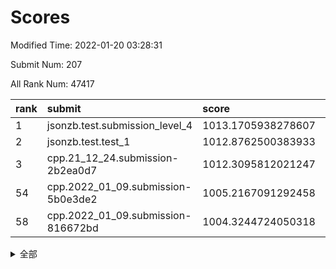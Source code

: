 # Scores

Modified Time: 2022-01-20 03:28:31

Submit Num: 207

All Rank Num: 47417

| rank |               submit               |       score        |       sigma        | pk_num |
| :--- | :--------------------------------- | :----------------- | :----------------- | :----- |
| 1    | jsonzb.test.submission_level_4     | 1013.1705938278607 | 0.8155495509042096 | 916    |
| 2    | jsonzb.test.test_1                 | 1012.8762500383933 | 0.7916131105383094 | 884    |
| 3    | cpp.21_12_24.submission-2b2ea0d7   | 1012.3095812021247 | 0.7889496773557002 | 916    |
| 54   | cpp.2022_01_09.submission-5b0e3de2 | 1005.2167091292458 | 0.71953795847736   | 917    |
| 58   | cpp.2022_01_09.submission-816672bd | 1004.3244724050318 | 0.7079150435884007 | 915    |


<details>
<summary>全部</summary>

| rank |                 submit                 |       score        |       sigma        | pk_num |
| :--- | :------------------------------------- | :----------------- | :----------------- | :----- |
| 1    | jsonzb.test.submission_level_4         | 1013.1705938278607 | 0.8155495509042096 | 916    |
| 2    | jsonzb.test.test_1                     | 1012.8762500383933 | 0.7916131105383094 | 884    |
| 3    | cpp.21_12_24.submission-2b2ea0d7       | 1012.3095812021247 | 0.7889496773557002 | 916    |
| 4    | gobigger.level_3.submission_level_3_33 | 1012.0616516677612 | 0.7730993120620855 | 920    |
| 5    | gobigger.level_3.submission_level_3_37 | 1011.3533965569148 | 0.7738665826180782 | 912    |
| 6    | gobigger.level_3.submission_level_3_24 | 1011.3485124781473 | 0.7749774438835806 | 917    |
| 7    | gobigger.level_3.submission_level_3_36 | 1011.163704911624  | 0.7669293736635491 | 916    |
| 8    | gobigger.level_3.submission_level_3_29 | 1011.0079849083215 | 0.7462094737569748 | 916    |
| 9    | gobigger.level_3.submission_level_3_8  | 1010.7461604271043 | 0.7733135762865437 | 920    |
| 10   | gobigger.level_3.submission_level_3_42 | 1010.6606278995888 | 0.7508465784951465 | 922    |
| 11   | gobigger.level_3.submission_level_3_32 | 1010.6502178860707 | 0.757177817675604  | 916    |
| 12   | gobigger.level_3.submission_level_3_16 | 1010.5368374762933 | 0.7591770824223673 | 918    |
| 13   | gobigger.level_3.submission_level_3_34 | 1010.5107356593336 | 0.752776079296109  | 916    |
| 14   | gobigger.level_3.submission_level_3_4  | 1010.4991264808466 | 0.7656321536514559 | 910    |
| 15   | gobigger.level_3.submission_level_3_35 | 1010.4260417718588 | 0.7386838251306332 | 912    |
| 16   | gobigger.level_3.submission_level_3_47 | 1010.4188274620348 | 0.7576720005560896 | 913    |
| 17   | gobigger.level_3.submission_level_3_21 | 1010.321439894531  | 0.7377396474182305 | 913    |
| 18   | gobigger.level_3.submission_level_3_38 | 1010.2817028184305 | 0.7420033211896622 | 917    |
| 19   | gobigger.level_3.submission_level_3_40 | 1010.230419744055  | 0.7565160422903096 | 917    |
| 20   | gobigger.level_3.submission_level_3_10 | 1010.1798758972766 | 0.7531324993372454 | 921    |
| 21   | gobigger.level_3.submission_level_3_28 | 1010.0544631274529 | 0.7532487210041188 | 917    |
| 22   | gobigger.level_3.submission_level_3_2  | 1010.0465597569489 | 0.7733750465502968 | 917    |
| 23   | gobigger.level_3.submission_level_3_1  | 1010.0227909196655 | 0.7433016380983763 | 918    |
| 24   | gobigger.level_3.submission_level_3_19 | 1009.9339442496282 | 0.7393987928753555 | 911    |
| 25   | gobigger.level_3.submission_level_3_39 | 1009.859069854763  | 0.7518991276122095 | 922    |
| 26   | gobigger.level_3.submission_level_3_45 | 1009.837208796765  | 0.749105032967889  | 912    |
| 27   | gobigger.level_3.submission_level_3_15 | 1009.6922087222778 | 0.7303947000935843 | 913    |
| 28   | gobigger.level_3.submission_level_3_3  | 1009.6396640829959 | 0.7412541217423312 | 919    |
| 29   | gobigger.level_3.submission_level_3_41 | 1009.6314162634612 | 0.7449425275884698 | 922    |
| 30   | gobigger.level_3.submission_level_3_20 | 1009.5942036074139 | 0.7558207806869244 | 917    |
| 31   | gobigger.level_3.submission_level_3_23 | 1009.5634458554306 | 0.7452611138897838 | 915    |
| 32   | gobigger.level_3.submission_level_3_31 | 1009.5596368380659 | 0.7357678215827266 | 917    |
| 33   | gobigger.level_3.submission_level_3_11 | 1009.5430138555907 | 0.7513827872320497 | 917    |
| 34   | gobigger.level_3.submission_level_3_49 | 1009.4373230508014 | 0.7506620026817835 | 918    |
| 35   | gobigger.level_3.submission_level_3_46 | 1009.4234731260603 | 0.7690967834700098 | 919    |
| 36   | gobigger.level_3.submission_level_3_12 | 1009.4098540811731 | 0.7636862465001558 | 918    |
| 37   | gobigger.level_3.submission_level_3_18 | 1009.4054160116241 | 0.7380674487216164 | 913    |
| 38   | gobigger.level_3.submission_level_3_44 | 1009.3705498348464 | 0.7517273918335557 | 920    |
| 39   | gobigger.level_3.submission_level_3_26 | 1009.2564762421888 | 0.7343565181578922 | 914    |
| 40   | gobigger.level_3.submission_level_3_48 | 1009.2311166030838 | 0.7718888183831286 | 913    |
| 41   | gobigger.level_3.submission_level_3_30 | 1009.19897634685   | 0.743502430676482  | 915    |
| 42   | gobigger.level_3.submission_level_3_17 | 1009.1898264290255 | 0.7393500295523517 | 922    |
| 43   | gobigger.level_3.submission_level_3_25 | 1009.1580373403166 | 0.750054323968587  | 915    |
| 44   | gobigger.level_3.submission_level_3_14 | 1009.010377827129  | 0.7352711251123223 | 919    |
| 45   | gobigger.level_3.submission_level_3_0  | 1009.0023727410154 | 0.7477438025860121 | 923    |
| 46   | gobigger.level_3.submission_level_3_43 | 1008.7149466911    | 0.7347533201794314 | 922    |
| 47   | gobigger.level_3.submission_level_3_5  | 1008.6372856900362 | 0.7429263948080986 | 919    |
| 48   | gobigger.level_3.submission_level_3_22 | 1008.616317041674  | 0.7323031800693427 | 917    |
| 49   | gobigger.level_3.submission_level_3_6  | 1008.5349746911066 | 0.7623210338657871 | 917    |
| 50   | gobigger.level_3.submission_level_3_13 | 1008.4254061800993 | 0.7384897728912337 | 919    |
| 51   | gobigger.level_3.submission_level_3_7  | 1008.256085016509  | 0.7456568884905008 | 912    |
| 52   | gobigger.level_3.submission_level_3_27 | 1008.1408258665996 | 0.7279661403018826 | 916    |
| 53   | gobigger.level_3.submission_level_3_9  | 1008.0846004560747 | 0.742218688967649  | 919    |
| 54   | cpp.2022_01_09.submission-5b0e3de2     | 1005.2167091292458 | 0.71953795847736   | 917    |
| 55   | gobigger.level_1.submission_level_1_18 | 1005.1407471212863 | 0.7378795939841822 | 918    |
| 56   | gobigger.level_1.submission_level_1_33 | 1004.8150929812418 | 0.7226736803226486 | 914    |
| 57   | gobigger.level_1.submission_level_1_28 | 1004.502795150737  | 0.7164657359605446 | 916    |
| 58   | cpp.2022_01_09.submission-816672bd     | 1004.3244724050318 | 0.7079150435884007 | 915    |
| 59   | gobigger.level_1.submission_level_1_42 | 1004.2380080552891 | 0.7252012569597642 | 918    |
| 60   | gobigger.level_1.submission_level_1_2  | 1003.9198991637887 | 0.7075719019873111 | 923    |
| 61   | gobigger.level_1.submission_level_1_4  | 1003.8528465672827 | 0.7045674414872172 | 916    |
| 62   | gobigger.level_1.submission_level_1_10 | 1003.8008492120115 | 0.7206533444885863 | 912    |
| 63   | gobigger.level_1.submission_level_1_0  | 1003.713152034376  | 0.7230675336397946 | 921    |
| 64   | gobigger.level_1.submission_level_1_47 | 1003.666225228592  | 0.71343361295446   | 917    |
| 65   | gobigger.level_1.submission_level_1_39 | 1003.6095048687758 | 0.7075708368781818 | 917    |
| 66   | gobigger.level_1.submission_level_1_14 | 1003.594092734835  | 0.7076399046539197 | 916    |
| 67   | gobigger.level_1.submission_level_1_40 | 1003.5939536837574 | 0.7135775655119385 | 912    |
| 68   | gobigger.level_1.submission_level_1_23 | 1003.5713726183001 | 0.7109989508304732 | 918    |
| 69   | gobigger.level_1.submission_level_1_38 | 1003.5027605569923 | 0.7125465909716343 | 918    |
| 70   | gobigger.level_1.submission_level_1_6  | 1003.457878781835  | 0.7250661633474964 | 918    |
| 71   | gobigger.level_1.submission_level_1_45 | 1003.3154350885885 | 0.7193730972337833 | 910    |
| 72   | gobigger.level_1.submission_level_1_29 | 1003.304303757115  | 0.7118657525233495 | 916    |
| 73   | gobigger.level_1.submission_level_1_49 | 1003.2395784219249 | 0.7095265489565428 | 922    |
| 74   | gobigger.level_1.submission_level_1_32 | 1003.1975916394412 | 0.7008136849094513 | 918    |
| 75   | gobigger.level_1.submission_level_1_43 | 1003.1524418492871 | 0.7165985272570806 | 915    |
| 76   | gobigger.level_1.submission_level_1_16 | 1003.1383705940425 | 0.7261981029336679 | 917    |
| 77   | gobigger.level_1.submission_level_1_34 | 1003.1345830004728 | 0.7275357828458249 | 919    |
| 78   | gobigger.level_1.submission_level_1_19 | 1003.0874801803733 | 0.7153706381236721 | 914    |
| 79   | gobigger.level_1.submission_level_1_20 | 1003.0600994365182 | 0.7177474436108426 | 918    |
| 80   | gobigger.level_1.submission_level_1_24 | 1003.0565766946289 | 0.7141035669974144 | 914    |
| 81   | gobigger.level_1.submission_level_1_11 | 1003.0233923780653 | 0.7069303513649345 | 916    |
| 82   | gobigger.level_1.submission_level_1_41 | 1003.0048742598035 | 0.7197607652854131 | 919    |
| 83   | gobigger.level_1.submission_level_1_36 | 1002.9289937820723 | 0.7235405938018848 | 912    |
| 84   | gobigger.level_1.submission_level_1_31 | 1002.8789973031002 | 0.7148086556009394 | 915    |
| 85   | gobigger.level_1.submission_level_1_25 | 1002.8209025842123 | 0.7187963717196689 | 924    |
| 86   | gobigger.level_1.submission_level_1_3  | 1002.7906894047691 | 0.7088023390384856 | 919    |
| 87   | gobigger.level_1.submission_level_1_35 | 1002.7786205287422 | 0.7211467722433208 | 918    |
| 88   | gobigger.level_1.submission_level_1_48 | 1002.7645273023359 | 0.7043366463653096 | 918    |
| 89   | gobigger.level_1.submission_level_1_12 | 1002.7018475819158 | 0.7132678621409054 | 921    |
| 90   | gobigger.level_1.submission_level_1_15 | 1002.6047754293884 | 0.7130537249813768 | 918    |
| 91   | gobigger.level_1.submission_level_1_22 | 1002.594254402631  | 0.722406346446559  | 918    |
| 92   | gobigger.level_1.submission_level_1_9  | 1002.5851998262218 | 0.7198039900224671 | 920    |
| 93   | gobigger.level_1.submission_level_1_27 | 1002.5078973130549 | 0.7124528423553933 | 921    |
| 94   | gobigger.level_1.submission_level_1_17 | 1002.4896140294509 | 0.7148014357146176 | 919    |
| 95   | gobigger.level_1.submission_level_1_30 | 1002.4857025870749 | 0.7119228999348182 | 920    |
| 96   | gobigger.level_1.submission_level_1_13 | 1002.4436468336637 | 0.7063291185670643 | 918    |
| 97   | gobigger.level_1.submission_level_1_8  | 1002.4209958036686 | 0.717651874812177  | 917    |
| 98   | gobigger.level_1.submission_level_1_5  | 1002.3837161989501 | 0.706897577609851  | 919    |
| 99   | gobigger.level_1.submission_level_1_44 | 1002.3517228998459 | 0.723426992548176  | 917    |
| 100  | gobigger.level_1.submission_level_1_21 | 1002.3166513343667 | 0.7171488043593862 | 912    |
| 101  | gobigger.level_1.submission_level_1_37 | 1002.2713490060058 | 0.7117122896587535 | 918    |
| 102  | gobigger.level_1.submission_level_1_26 | 1002.1408512355877 | 0.7165933352345534 | 912    |
| 103  | gobigger.level_1.submission_level_1_7  | 1001.9792337399122 | 0.711655598436138  | 921    |
| 104  | gobigger.level_1.submission_level_1_1  | 1001.9164956068207 | 0.7026093546886524 | 917    |
| 105  | gobigger.level_1.submission_level_1_46 | 1001.9127222021788 | 0.7070943532699644 | 917    |
| 106  | gobigger.random.submission_random_9    | 998.1837031110208  | 0.7080580571123157 | 923    |
| 107  | gobigger.random.submission_random_3    | 997.7173700719311  | 0.7094456607568673 | 909    |
| 108  | gobigger.random.submission_random_20   | 997.4123461330015  | 0.7139214257644522 | 914    |
| 109  | gobigger.random.submission_random_34   | 997.3334124234258  | 0.7063240235966052 | 914    |
| 110  | gobigger.random.submission_random_39   | 997.0520209264216  | 0.7037378358069866 | 917    |
| 111  | gobigger.random.submission_random_28   | 997.0042091672665  | 0.7081764279156973 | 910    |
| 112  | gobigger.random.submission_random_13   | 996.873205679962   | 0.7062819553461073 | 920    |
| 113  | gobigger.random.submission_random_18   | 996.8276359488588  | 0.7156053632847904 | 911    |
| 114  | gobigger.random.submission_random_16   | 996.6860219781555  | 0.7034234212984821 | 918    |
| 115  | gobigger.random.submission_random_46   | 996.6468585881075  | 0.7018706277685511 | 911    |
| 116  | gobigger.random.submission_random_38   | 996.5918847177314  | 0.7066801779689763 | 918    |
| 117  | gobigger.random.submission_random_6    | 996.5676750264803  | 0.7163947514518826 | 918    |
| 118  | gobigger.random.submission_random_4    | 996.457750204668   | 0.711685325372766  | 917    |
| 119  | gobigger.random.submission_random_36   | 996.4112665778894  | 0.735482020371363  | 911    |
| 120  | gobigger.random.submission_random_45   | 996.3934956145702  | 0.7148231786828998 | 921    |
| 121  | gobigger.random.submission_random_14   | 996.3723850049106  | 0.7165445690415042 | 918    |
| 122  | gobigger.random.submission_random_24   | 996.2982212458046  | 0.7188839807072708 | 912    |
| 123  | gobigger.random.submission_random_48   | 996.2152372080806  | 0.7136047325320135 | 917    |
| 124  | gobigger.random.submission_random_23   | 996.1664838013909  | 0.7070568510439413 | 917    |
| 125  | gobigger.random.submission_random_25   | 996.1059847753626  | 0.7127439861860698 | 917    |
| 126  | gobigger.random.submission_random_47   | 996.0632440295906  | 0.703123557585944  | 921    |
| 127  | gobigger.random.submission_random_7    | 996.0236969049346  | 0.6980462020209964 | 917    |
| 128  | gobigger.random.submission_random_10   | 995.8778284242194  | 0.7110579597167566 | 917    |
| 129  | gobigger.random.submission_random_0    | 995.8368920974489  | 0.7207185421133003 | 914    |
| 130  | gobigger.random.submission_random_1    | 995.828801576079   | 0.7025043590470692 | 919    |
| 131  | gobigger.random.submission_random_26   | 995.8091194724549  | 0.7195327772371501 | 912    |
| 132  | gobigger.random.submission_random_32   | 995.7704770087338  | 0.7113469625365543 | 911    |
| 133  | gobigger.random.submission_random_29   | 995.7578237820687  | 0.7121365501341007 | 914    |
| 134  | gobigger.random.submission_random_44   | 995.7429981097143  | 0.7196896835878593 | 915    |
| 135  | gobigger.random.submission_random_35   | 995.6910751734371  | 0.7102285548560123 | 913    |
| 136  | gobigger.random.submission_random_40   | 995.6864712326775  | 0.7152758313680613 | 914    |
| 137  | gobigger.random.submission_random_37   | 995.6808556363803  | 0.7117698582544989 | 915    |
| 138  | gobigger.random.submission_random_21   | 995.6758458011609  | 0.72444506609191   | 916    |
| 139  | gobigger.random.submission_random_22   | 995.638574985916   | 0.7164137181507635 | 915    |
| 140  | gobigger.random.submission_random_30   | 995.6033542038736  | 0.7122070821138986 | 915    |
| 141  | gobigger.random.submission_random_49   | 995.5614318885437  | 0.7074007858807518 | 914    |
| 142  | gobigger.random.submission_random_15   | 995.4485623691446  | 0.7166366639490304 | 912    |
| 143  | gobigger.random.submission_random_11   | 995.4385637222111  | 0.7329931679165864 | 917    |
| 144  | gobigger.random.submission_random_41   | 995.4246595114363  | 0.6964271029390835 | 913    |
| 145  | gobigger.random.submission_random_2    | 995.4027957171247  | 0.7097511779159618 | 911    |
| 146  | gobigger.random.submission_random_19   | 995.4000997849236  | 0.7055456339065759 | 914    |
| 147  | gobigger.random.submission_random_5    | 995.3333448268924  | 0.712714875319544  | 913    |
| 148  | gobigger.random.submission_random_31   | 995.2721662032714  | 0.7371648545059926 | 914    |
| 149  | gobigger.random.submission_random_42   | 995.1746884760693  | 0.7124188686864911 | 915    |
| 150  | gobigger.random.submission_random_17   | 995.0925890693582  | 0.7075309590539146 | 919    |
| 151  | gobigger.random.submission_random_33   | 995.0860752410481  | 0.7213010069125295 | 915    |
| 152  | gobigger.random.submission_random_8    | 994.9412906330094  | 0.7151292944063089 | 921    |
| 153  | gobigger.random.submission_random_43   | 994.859171180346   | 0.7359422692240617 | 914    |
| 154  | gobigger.random.submission_random_12   | 994.8031942098917  | 0.72317787624105   | 915    |
| 155  | gobigger.random.submission_random_27   | 994.5665147167266  | 0.7118196613168192 | 917    |
| 156  | gobigger.level_2.submission_level_2_3  | 994.0713920783394  | 0.7177063676683042 | 914    |
| 157  | gobigger.level_2.submission_level_2_4  | 993.9118372902498  | 0.7384196125238796 | 924    |
| 158  | gobigger.level_2.submission_level_2_33 | 993.8364467105504  | 0.7320712649088765 | 919    |
| 159  | gobigger.level_2.submission_level_2_35 | 993.8191829842818  | 0.7393236674076348 | 917    |
| 160  | gobigger.level_2.submission_level_2_1  | 993.5177897319168  | 0.7545660844067894 | 921    |
| 161  | gobigger.level_2.submission_level_2_32 | 993.480011894788   | 0.7328429145849062 | 913    |
| 162  | gobigger.level_2.submission_level_2_11 | 993.4198939093948  | 0.7425036983370262 | 915    |
| 163  | gobigger.level_2.submission_level_2_8  | 993.3431285518099  | 0.7443725204959614 | 915    |
| 164  | gobigger.level_2.submission_level_2_5  | 993.2209931637656  | 0.7342732842398474 | 918    |
| 165  | gobigger.level_2.submission_level_2_20 | 993.2052718375247  | 0.7365533964521572 | 915    |
| 166  | gobigger.level_2.submission_level_2_41 | 993.1607767414105  | 0.7437540230358503 | 916    |
| 167  | gobigger.level_2.submission_level_2_42 | 993.1465365196384  | 0.7395025139627652 | 913    |
| 168  | gobigger.level_2.submission_level_2_22 | 993.1122512321216  | 0.7430825375158234 | 919    |
| 169  | gobigger.level_2.submission_level_2_13 | 993.1084620622424  | 0.7525790037378721 | 919    |
| 170  | gobigger.level_2.submission_level_2_36 | 993.0437291573004  | 0.7527416416155144 | 919    |
| 171  | gobigger.level_2.submission_level_2_45 | 992.8344998466982  | 0.7359645430941076 | 914    |
| 172  | gobigger.level_2.submission_level_2_26 | 992.7736435831382  | 0.7454306735813837 | 918    |
| 173  | gobigger.level_2.submission_level_2_47 | 992.7508255333424  | 0.7294557163085033 | 914    |
| 174  | gobigger.level_2.submission_level_2_28 | 992.7490210256874  | 0.7542245933710036 | 913    |
| 175  | gobigger.level_2.submission_level_2_29 | 992.7281589517419  | 0.7724330791001105 | 923    |
| 176  | gobigger.level_2.submission_level_2_15 | 992.6143829109018  | 0.763075473693672  | 916    |
| 177  | gobigger.level_2.submission_level_2_2  | 992.5445348768496  | 0.7486694366311978 | 917    |
| 178  | gobigger.level_2.submission_level_2_23 | 992.4499588643596  | 0.7621112924544999 | 914    |
| 179  | gobigger.level_2.submission_level_2_40 | 992.407065491125   | 0.7572921562337809 | 920    |
| 180  | gobigger.level_2.submission_level_2_17 | 992.2930705992576  | 0.7473563588721978 | 920    |
| 181  | gobigger.level_2.submission_level_2_14 | 992.2465820264971  | 0.7461944317709074 | 919    |
| 182  | gobigger.level_2.submission_level_2_30 | 992.1369265175841  | 0.7451134749903675 | 918    |
| 183  | gobigger.level_2.submission_level_2_12 | 992.0537577913959  | 0.7434198036066497 | 917    |
| 184  | gobigger.level_2.submission_level_2_18 | 991.9382607709812  | 0.7466136540842154 | 912    |
| 185  | gobigger.level_2.submission_level_2_44 | 991.8569256407112  | 0.7294375811942301 | 913    |
| 186  | gobigger.level_2.submission_level_2_25 | 991.7835626989947  | 0.7479513139273409 | 919    |
| 187  | gobigger.level_2.submission_level_2_46 | 991.7551260553249  | 0.7571666557980976 | 916    |
| 188  | gobigger.level_2.submission_level_2_48 | 991.6623762392794  | 0.783330710884819  | 922    |
| 189  | gobigger.level_2.submission_level_2_31 | 991.561757227641   | 0.7395904950687745 | 920    |
| 190  | gobigger.level_2.submission_level_2_10 | 991.5338331405086  | 0.7643939402567591 | 914    |
| 191  | gobigger.level_2.submission_level_2_27 | 991.5303318719182  | 0.7703377284637086 | 915    |
| 192  | gobigger.level_2.submission_level_2_24 | 991.5237701982794  | 0.7400376928537373 | 919    |
| 193  | gobigger.level_2.submission_level_2_37 | 991.481976328706   | 0.7420261910645958 | 912    |
| 194  | gobigger.level_2.submission_level_2_0  | 991.4548557456945  | 0.746744777723436  | 914    |
| 195  | gobigger.level_2.submission_level_2_7  | 991.453363393285   | 0.7641861820307965 | 914    |
| 196  | gobigger.level_2.submission_level_2_21 | 991.2739824449125  | 0.7466054936110679 | 914    |
| 197  | gobigger.level_2.submission_level_2_34 | 991.0201717410719  | 0.7472646843681429 | 913    |
| 198  | gobigger.level_2.submission_level_2_9  | 991.0193338776572  | 0.7555212695877837 | 914    |
| 199  | gobigger.level_2.submission_level_2_43 | 991.0011244929678  | 0.7389717844582439 | 921    |
| 200  | gobigger.level_2.submission_level_2_39 | 990.7705020824477  | 0.7503605690266502 | 912    |
| 201  | gobigger.level_2.submission_level_2_49 | 990.7594235904158  | 0.7668669953991534 | 910    |
| 202  | gobigger.level_2.submission_level_2_6  | 990.7515503046282  | 0.7598646742694717 | 919    |
| 203  | gobigger.level_2.submission_level_2_38 | 990.0485633430877  | 0.7906952912747394 | 913    |
| 204  | gobigger.level_2.submission_level_2_19 | 989.8874764436929  | 0.8036327233368956 | 919    |
| 205  | gobigger.level_2.submission_level_2_16 | 989.6983779017431  | 0.7657985153186921 | 916    |
| 206  | gobigger.none.submission_none_1        | 977.1271372952731  | 1.4279302668264544 | 915    |
| 207  | gobigger.none.submission_none_0        | 975.724087135091   | 1.5565495968952388 | 916    |

</details>